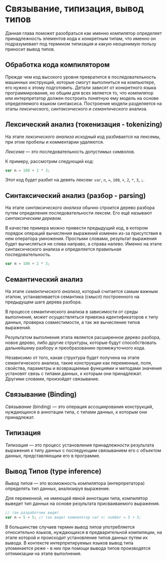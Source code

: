 # Связывание, типизация, вывод типов
Данная глава поможет разобраться как именно компилятор определяет принадлежность элементов кода к конкретным типам, что именно он подразумевает под термином типизация и какую неоценимую пользу приносит вывод типов.

 
## Обработка кода компилятором

Прежде чем код высокого уровня превратится в последовательность машинных инструкций, которые смогут выполниться на компьютере, его нужно к этому подготовить. Детали зависят от конкретного языка программирования, но общим для всех является то, что компилятор или интерпретатор должен построить понятную ему модель на основе определяемого языком синтаксиса. Построение модели разделяется на этапы _лексического_, _синтаксического_ и _семантического_ анализа.


## Лексический анализ (токенизация - tokenizing)

На этапе _лексического анализа_ исходный код разбивается на лексемы, при этом пробелы и комментарии удаляются.

_Лексема_ — это последовательность допустимых символов.

К примеру, рассмотрим следующий код:

`````ts
var n = 100 + 2 * 3;
`````

Этот код будет разбит на девять лексем: `var`, `n`, `=`, `100`, `+`, `2`, `*`, `3`, `;`.


## Синтаксический анализ (разбор - parsing)

На этапе _синтаксического анализа_ обычно строится дерево разбора путем определения последовательности лексем. Его ещё называют _синтаксическим деревом_.

В качестве примера можно привести предыдущий код, в котором порядок операций вычисления выражений изменен из-за присутствия в нем оператора умножения. Простыми словами, результат выражения будет вычисляться не слева направо, а справа налево. Именно на этапе синтаксического анализа и определяется правильная последовательность.

`````ts
var n = 100 + 2 * 3;
`````


## Семантический анализ

На этапе _семантического анализа_, который считается самым важным этапом, устанавливается семантика (смысл) построенного на предыдущем шаге дерева разбора. 

В процессе семантического анализа в зависимости от среды выполнения, может осуществляться привязка идентификаторов к типу данных, проверка совместимости, а так же вычисление типов выражений.

Результатом выполнения этапа является расширенное дерево разбора, новое дерево, либо другие структуры, которые будут способствовать дальнейшему разбору и преобразованию промежуточного кода.

Независимо от того, какая структура будет получена на этапе семантического анализа, такие конструкции как переменные, поля, свойства, параметры и возвращаемые функциями и методами значения установят связь с типами данных, к которым они принадлежат. Другими словами, произойдет связывание.


## Связывание (Binding)

_Связывание_ (binding) — это операция ассоциирования конструкций, нуждающихся в аннотации типа, с типами данных, к которым они принадлежат.


## Типизация

_Типизация_ — это процесс установления принадлежности результата выражения к типу данных с последующим связыванием его с объектом данных, представляющим его в программе.


## Вывод Типов (type inference)

_Вывод типов_ — это возможность компилятора (интерпретатора) определять тип данных, анализируя выражение.

Для переменной, не имеющей явной аннотации типа, компилятор выведет тип данных на основе результата присваиваемого выражения. 

`````ts
// так разработчик видит
var n = 5 + 5; // так видит компилятор var n: number = 5 + 5;
`````

В большинстве случаев термин _вывод типов_ употребляется относительно языков, нуждающихся в предварительной компиляции, на этапе которой и происходит установление типов данных путем их вывода. В контексте интерпретируемых языков вывод типа упоминается реже - в них при помощи вывода типов производятся оптимизации на этапе выполнения.

